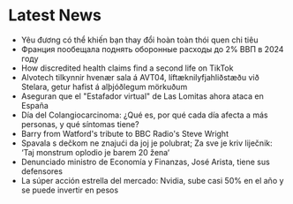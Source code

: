 # Latest News
-  Yêu đương có thể khiến bạn thay đổi hoàn toàn thói quen chi tiêu
-  Франция пообещала поднять оборонные расходы до 2% ВВП в 2024 году
-  How discredited health claims find a second life on TikTok
-  Alvotech tilkynnir hvenær sala á AVT04, líftæknilyfjahliðstæðu við Stelara, getur hafist á alþjóðlegum mörkuðum
-  Aseguran que el "Estafador virtual" de Las Lomitas ahora ataca en España
-  Día del Colangiocarcinoma: ¿Qué es, por qué cada día afecta a más personas, y qué síntomas tiene?
-  Barry from Watford's tribute to BBC Radio's Steve Wright
-  Spavala s dečkom ne znajući da joj je polubrat; Za sve je kriv liječnik: ‘Taj monstrum oplodio je barem 20 žena‘
-  Denunciado ministro de Economía y Finanzas, José Arista, tiene sus defensores
-  La súper acción estrella del mercado: Nvidia, sube casi 50% en el año y se puede invertir en pesos
